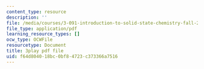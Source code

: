 ```yaml
---
content_type: resource
description: ''
file: /media/courses/3-091-introduction-to-solid-state-chemistry-fall-2018/f64d804018bc0bf84723c373366a7516_9ayyzdIKaps.pdf
file_type: application/pdf
learning_resource_types: []
ocw_type: OCWFile
resourcetype: Document
title: 3play pdf file
uid: f64d8040-18bc-0bf8-4723-c373366a7516
---
```

